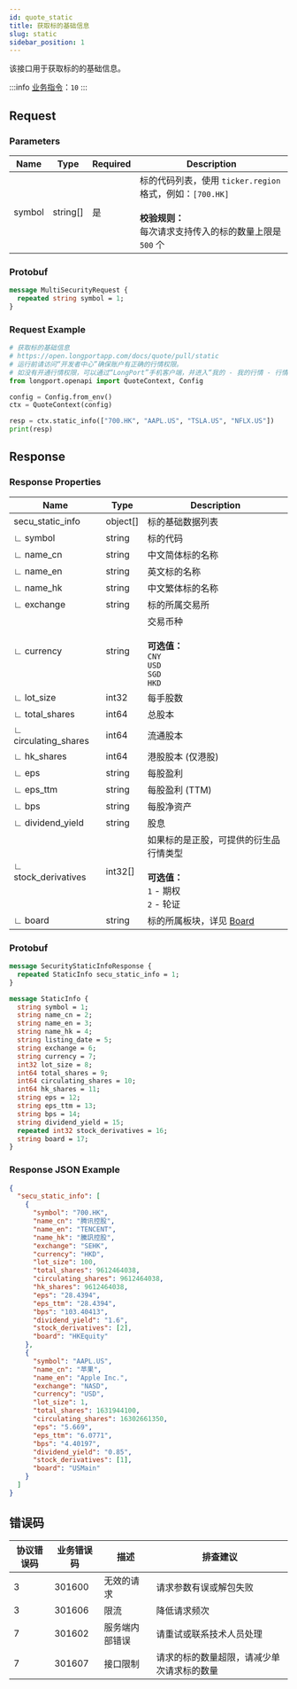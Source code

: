```yaml
---
id: quote_static
title: 获取标的基础信息
slug: static
sidebar_position: 1
---
```


该接口用于获取标的的基础信息。

:::info
[业务指令](../../socket/biz-command)：`10`
:::

## Request

### Parameters

| Name   | Type     | Required | Description                                                                                                                     |
|--------|----------|----------|---------------------------------------------------------------------------------------------------------------------------------|
| symbol | string[] | 是       | 标的代码列表，使用 `ticker.region` 格式，例如：`[700.HK]` <br /><br />**校验规则：**<br />每次请求支持传入的标的数量上限是 `500` 个 |

### Protobuf

```protobuf
message MultiSecurityRequest {
  repeated string symbol = 1;
}
```

### Request Example

```python
# 获取标的基础信息
# https://open.longportapp.com/docs/quote/pull/static
# 运行前请访问“开发者中心”确保账户有正确的行情权限。
# 如没有开通行情权限，可以通过“LongPort”手机客户端，并进入“我的 - 我的行情 - 行情商城”购买开通行情权限。
from longport.openapi import QuoteContext, Config

config = Config.from_env()
ctx = QuoteContext(config)

resp = ctx.static_info(["700.HK", "AAPL.US", "TSLA.US", "NFLX.US"])
print(resp)
```

## Response

### Response Properties

| Name                 | Type     | Description                                                                                    |
|----------------------|----------|------------------------------------------------------------------------------------------------|
| secu_static_info     | object[] | 标的基础数据列表                                                                               |
| ∟ symbol             | string   | 标的代码                                                                                       |
| ∟ name_cn            | string   | 中文简体标的名称                                                                               |
| ∟ name_en            | string   | 英文标的名称                                                                                   |
| ∟ name_hk            | string   | 中文繁体标的名称                                                                               |
| ∟ exchange           | string   | 标的所属交易所                                                                                 |
| ∟ currency           | string   | 交易币种 <br /><br />**可选值：**<br />`CNY` <br />`USD` <br />`SGD` <br />`HKD`                |
| ∟ lot_size           | int32    | 每手股数                                                                                       |
| ∟ total_shares       | int64    | 总股本                                                                                         |
| ∟ circulating_shares | int64    | 流通股本                                                                                       |
| ∟ hk_shares          | int64    | 港股股本 (仅港股)                                                                              |
| ∟ eps                | string   | 每股盈利                                                                                       |
| ∟ eps_ttm            | string   | 每股盈利 (TTM)                                                                                 |
| ∟ bps                | string   | 每股净资产                                                                                     |
| ∟ dividend_yield     | string   | 股息                                                                                           |
| ∟ stock_derivatives  | int32[]  | 如果标的是正股，可提供的衍生品行情类型 <br /><br />**可选值：**<br />`1` - 期权 <br />`2` - 轮证 |
| ∟ board              | string   | 标的所属板块，详见 [Board](../objects#board---标的板块)                                         |

### Protobuf

```protobuf
message SecurityStaticInfoResponse {
  repeated StaticInfo secu_static_info = 1;
}

message StaticInfo {
  string symbol = 1;
  string name_cn = 2;
  string name_en = 3;
  string name_hk = 4;
  string listing_date = 5;
  string exchange = 6;
  string currency = 7;
  int32 lot_size = 8;
  int64 total_shares = 9;
  int64 circulating_shares = 10;
  int64 hk_shares = 11;
  string eps = 12;
  string eps_ttm = 13;
  string bps = 14;
  string dividend_yield = 15;
  repeated int32 stock_derivatives = 16;
  string board = 17;
}
```

### Response JSON Example

```json
{
  "secu_static_info": [
    {
      "symbol": "700.HK",
      "name_cn": "腾讯控股",
      "name_en": "TENCENT",
      "name_hk": "騰訊控股",
      "exchange": "SEHK",
      "currency": "HKD",
      "lot_size": 100,
      "total_shares": 9612464038,
      "circulating_shares": 9612464038,
      "hk_shares": 9612464038,
      "eps": "28.4394",
      "eps_ttm": "28.4394",
      "bps": "103.40413",
      "dividend_yield": "1.6",
      "stock_derivatives": [2],
      "board": "HKEquity"
    },
    {
      "symbol": "AAPL.US",
      "name_cn": "苹果",
      "name_en": "Apple Inc.",
      "exchange": "NASD",
      "currency": "USD",
      "lot_size": 1,
      "total_shares": 1631944100,
      "circulating_shares": 16302661350,
      "eps": "5.669",
      "eps_ttm": "6.0771",
      "bps": "4.40197",
      "dividend_yield": "0.85",
      "stock_derivatives": [1],
      "board": "USMain"
    }
  ]
}
```

## 错误码

| 协议错误码 | 业务错误码 | 描述           | 排查建议                                  |
|------------|------------|--------------|---------------------------------------|
| 3          | 301600     | 无效的请求     | 请求参数有误或解包失败                    |
| 3          | 301606     | 限流           | 降低请求频次                              |
| 7          | 301602     | 服务端内部错误 | 请重试或联系技术人员处理                  |
| 7          | 301607     | 接口限制       | 请求的标的数量超限，请减少单次请求标的数量 |
